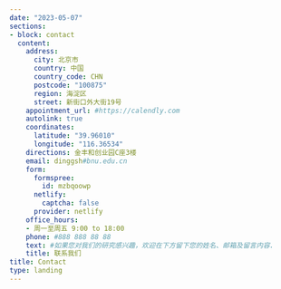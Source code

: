 ```yaml
---
date: "2023-05-07"
sections:
- block: contact
  content:
    address:
      city: 北京市
      country: 中国
      country_code: CHN
      postcode: "100875"
      region: 海淀区
      street: 新街口外大街19号
    appointment_url: #https://calendly.com
    autolink: true
    coordinates:
      latitude: "39.96010"
      longitude: "116.36534"
    directions: 金丰和创业园C座3楼
    email: dinggsh#bnu.edu.cn
    form:
      formspree:
        id: mzbqoowp
      netlify:
        captcha: false
      provider: netlify
    office_hours:
    - 周一至周五 9:00 to 18:00
    phone: #888 888 88 88
    text: #如果您对我们的研究感兴趣，欢迎在下方留下您的姓名、邮箱及留言内容.
    title: 联系我们
title: Contact
type: landing
---
```

